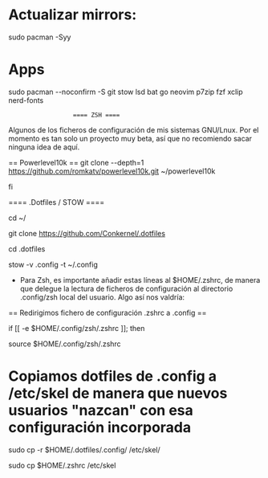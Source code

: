 # Actualizar mirrors:
sudo pacman -Syy
# Apps
sudo pacman --noconfirm -S git stow lsd bat go neovim p7zip fzf xclip nerd-fonts



                      ==== ZSH ====



Algunos de los ficheros de configuración de mis sistemas GNU/Lnux. Por el momento es tan solo un proyecto muy beta, así que no recomiendo sacar ninguna idea de aquí.


== Powerlevel10k ==
git clone --depth=1 https://github.com/romkatv/powerlevel10k.git ~/powerlevel10k


fi

==== .Dotfiles / STOW ====

cd ~/

git clone https://github.com/Conkernel/.dotfiles

cd .dotfiles

stow -v .config -t ~/.config

* Para Zsh, es importante añadir estas líneas al $HOME/.zshrc, de manera que delegue la lectura de ficheros de configuración al directorio .config/zsh local del usuario. Algo así nos valdría:


==  Redirigimos fichero de configuración .zshrc a .config ==

if [[ -e $HOME/.config/zsh/.zshrc ]]; then

source $HOME/.config/zsh/.zshrc



# Copiamos dotfiles de .config a /etc/skel de manera que nuevos usuarios "nazcan" con esa configuración incorporada

sudo cp -r $HOME/.dotfiles/.config/ /etc/skel/

sudo cp $HOME/.zshrc /etc/skel
